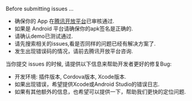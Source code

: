 Before submitting issues ...

- 确保你的 App 在[腾讯开放平台](http://open.qq.com/)已审核通过.
- 如果是 Android 平台请确保你的apk签名是正确的.
- 请确认demo已测试通过.
- 请先搜索相关的issues,看是否同样的问题已经有解决方案了.
- 发生出现错误码的情况，请前去腾讯开放平台咨询.

当你提交 issues 的时候, 请提供以下信息来帮助开发者更好的修复Bug:

- 开发环境: 插件版本, Cordova版本, Xcode版本.
- 如果出现错误，希望提供Xcode或Android Studio的错误日志.
- 如果有其他额外的信息，也希望可以提供一下，帮助我们更快的定位问题.

